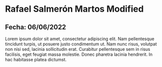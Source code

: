 # Rafael Salmerón Martos Modified
## Fecha: 06/06/2022
Lorem ipsum dolor sit amet, consectetur adipiscing elit. Nam pellentesque tincidunt turpis, ut posuere justo condimentum ut. Nam nunc risus, volutpat non nisi sed, lacinia sollicitudin erat. Curabitur pellentesque sem in risus facilisis, eget feugiat massa molestie. Donec pharetra lacinia hendrerit. In hac habitasse platea dictumst.
